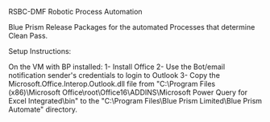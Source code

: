 RSBC-DMF Robotic Process Automation

Blue Prism Release Packages for the automated Processes that determine Clean Pass.

Setup Instructions:

On the VM with BP installed:
1- Install Office
2- Use the Bot/email notification sender's credentials to login to Outlook
3- Copy the Microsoft.Office.Interop.Outlook.dll file from "C:\Program Files (x86)\Microsoft Office\root\Office16\ADDINS\Microsoft Power Query for Excel Integrated\bin" to the "C:\Program Files\Blue Prism Limited\Blue Prism Automate" directory.
